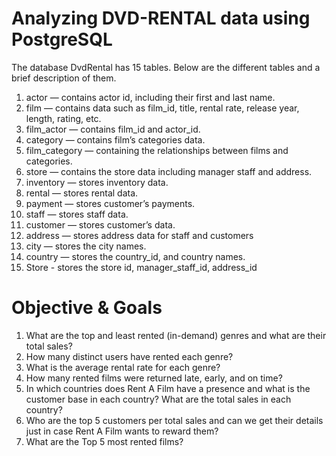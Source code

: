 # Analyzing DVD-RENTAL data using PostgreSQL

The database DvdRental has 15 tables. Below are the different tables and a brief description of them.

1. actor — contains actor id, including their first and last name.
2. film — contains data such as film_id, title, rental rate, release year, length, rating, etc.
3. film_actor — contains film_id and actor_id.
4. category — contains film’s categories data.
5. film_category — containing the relationships between films and categories.
6. store — contains the store data including manager staff and address.
7. inventory — stores inventory data.
8. rental — stores rental data.
9. payment — stores customer’s payments.
10. staff — stores staff data.
11. customer — stores customer’s data.
12. address — stores address data for staff and customers
13. city — stores the city names.
14. country — stores the country_id, and country names.
15. Store - stores the store id, manager_staff_id, address_id

# Objective & Goals

1. What are the top and least rented (in-demand) genres and what are their total sales?
2. How many distinct users have rented each genre?
3. What is the average rental rate for each genre?
4. How many rented films were returned late, early, and on time?
5. In which countries does Rent A Film have a presence and what is the customer base in each country? What are the total sales in each country?
6. Who are the top 5 customers per total sales and can we get their details just in case Rent A Film wants to reward them?
7. What are the Top 5 most rented films?
